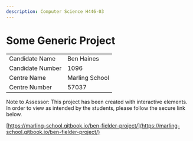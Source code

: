 ```yaml
---
description: Computer Science H446-03
---
```


# Some Generic Project

|                  |                |
| ---------------- | -------------- |
| Candidate Name   | Ben Haines     |
| Candidate Number | 1096           |
| Centre Name      | Marling School |
| Centre Number    | 57037          |

Note to Assessor: This project has been created with interactive elements. In order to view as intended by the students, please follow the secure link below.

[https://marling-school.gitbook.io/ben-fielder-project/](https://marling-school.gitbook.io/ben-fielder-project/)
